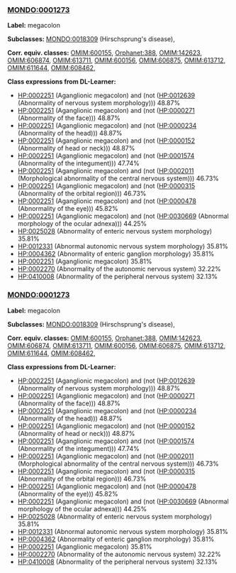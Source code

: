 
### [MONDO:0001273](http://purl.obolibrary.org/obo/MONDO_0001273)
**Label:** megacolon

**Subclasses:** [MONDO:0018309](http://purl.obolibrary.org/obo/MONDO_0018309) (Hirschsprung's disease), 

**Corr. equiv. classes:** [OMIM:600155](http://purl.obolibrary.org/obo/OMIM_600155), [Orphanet:388](http://www.orpha.net/ORDO/Orphanet_388), [OMIM:142623](http://purl.obolibrary.org/obo/OMIM_142623), [OMIM:606874](http://purl.obolibrary.org/obo/OMIM_606874), [OMIM:613711](http://purl.obolibrary.org/obo/OMIM_613711), [OMIM:600156](http://purl.obolibrary.org/obo/OMIM_600156), [OMIM:606875](http://purl.obolibrary.org/obo/OMIM_606875), [OMIM:613712](http://purl.obolibrary.org/obo/OMIM_613712), [OMIM:611644](http://purl.obolibrary.org/obo/OMIM_611644), [OMIM:608462](http://purl.obolibrary.org/obo/OMIM_608462), 

**Class expressions from DL-Learner:**

- [HP:0002251](http://purl.obolibrary.org/obo/HP_0002251) (Aganglionic megacolon) and (not ([HP:0012639](http://purl.obolibrary.org/obo/HP_0012639) (Abnormality of nervous system morphology))) 48.87%
- [HP:0002251](http://purl.obolibrary.org/obo/HP_0002251) (Aganglionic megacolon) and (not ([HP:0000271](http://purl.obolibrary.org/obo/HP_0000271) (Abnormality of the face))) 48.87%
- [HP:0002251](http://purl.obolibrary.org/obo/HP_0002251) (Aganglionic megacolon) and (not ([HP:0000234](http://purl.obolibrary.org/obo/HP_0000234) (Abnormality of the head))) 48.87%
- [HP:0002251](http://purl.obolibrary.org/obo/HP_0002251) (Aganglionic megacolon) and (not ([HP:0000152](http://purl.obolibrary.org/obo/HP_0000152) (Abnormality of head or neck))) 48.87%
- [HP:0002251](http://purl.obolibrary.org/obo/HP_0002251) (Aganglionic megacolon) and (not ([HP:0001574](http://purl.obolibrary.org/obo/HP_0001574) (Abnormality of the integument))) 47.74%
- [HP:0002251](http://purl.obolibrary.org/obo/HP_0002251) (Aganglionic megacolon) and (not ([HP:0002011](http://purl.obolibrary.org/obo/HP_0002011) (Morphological abnormality of the central nervous system))) 46.73%
- [HP:0002251](http://purl.obolibrary.org/obo/HP_0002251) (Aganglionic megacolon) and (not ([HP:0000315](http://purl.obolibrary.org/obo/HP_0000315) (Abnormality of the orbital region))) 46.73%
- [HP:0002251](http://purl.obolibrary.org/obo/HP_0002251) (Aganglionic megacolon) and (not ([HP:0000478](http://purl.obolibrary.org/obo/HP_0000478) (Abnormality of the eye))) 45.82%
- [HP:0002251](http://purl.obolibrary.org/obo/HP_0002251) (Aganglionic megacolon) and (not ([HP:0030669](http://purl.obolibrary.org/obo/HP_0030669) (Abnormal morphology of the ocular adnexa))) 44.25%
- [HP:0025028](http://purl.obolibrary.org/obo/HP_0025028) (Abnormality of enteric nervous system morphology) 35.81%
- [HP:0012331](http://purl.obolibrary.org/obo/HP_0012331) (Abnormal autonomic nervous system morphology) 35.81%
- [HP:0004362](http://purl.obolibrary.org/obo/HP_0004362) (Abnormality of enteric ganglion morphology) 35.81%
- [HP:0002251](http://purl.obolibrary.org/obo/HP_0002251) (Aganglionic megacolon) 35.81%
- [HP:0002270](http://purl.obolibrary.org/obo/HP_0002270) (Abnormality of the autonomic nervous system) 32.22%
- [HP:0410008](http://purl.obolibrary.org/obo/HP_0410008) (Abnormality of the peripheral nervous system) 32.13%



### [MONDO:0001273](http://purl.obolibrary.org/obo/MONDO_0001273)
**Label:** megacolon

**Subclasses:** [MONDO:0018309](http://purl.obolibrary.org/obo/MONDO_0018309) (Hirschsprung's disease), 

**Corr. equiv. classes:** [OMIM:600155](http://purl.obolibrary.org/obo/OMIM_600155), [Orphanet:388](http://www.orpha.net/ORDO/Orphanet_388), [OMIM:142623](http://purl.obolibrary.org/obo/OMIM_142623), [OMIM:606874](http://purl.obolibrary.org/obo/OMIM_606874), [OMIM:613711](http://purl.obolibrary.org/obo/OMIM_613711), [OMIM:600156](http://purl.obolibrary.org/obo/OMIM_600156), [OMIM:606875](http://purl.obolibrary.org/obo/OMIM_606875), [OMIM:613712](http://purl.obolibrary.org/obo/OMIM_613712), [OMIM:611644](http://purl.obolibrary.org/obo/OMIM_611644), [OMIM:608462](http://purl.obolibrary.org/obo/OMIM_608462), 

**Class expressions from DL-Learner:**

- [HP:0002251](http://purl.obolibrary.org/obo/HP_0002251) (Aganglionic megacolon) and (not ([HP:0012639](http://purl.obolibrary.org/obo/HP_0012639) (Abnormality of nervous system morphology))) 48.87%
- [HP:0002251](http://purl.obolibrary.org/obo/HP_0002251) (Aganglionic megacolon) and (not ([HP:0000271](http://purl.obolibrary.org/obo/HP_0000271) (Abnormality of the face))) 48.87%
- [HP:0002251](http://purl.obolibrary.org/obo/HP_0002251) (Aganglionic megacolon) and (not ([HP:0000234](http://purl.obolibrary.org/obo/HP_0000234) (Abnormality of the head))) 48.87%
- [HP:0002251](http://purl.obolibrary.org/obo/HP_0002251) (Aganglionic megacolon) and (not ([HP:0000152](http://purl.obolibrary.org/obo/HP_0000152) (Abnormality of head or neck))) 48.87%
- [HP:0002251](http://purl.obolibrary.org/obo/HP_0002251) (Aganglionic megacolon) and (not ([HP:0001574](http://purl.obolibrary.org/obo/HP_0001574) (Abnormality of the integument))) 47.74%
- [HP:0002251](http://purl.obolibrary.org/obo/HP_0002251) (Aganglionic megacolon) and (not ([HP:0002011](http://purl.obolibrary.org/obo/HP_0002011) (Morphological abnormality of the central nervous system))) 46.73%
- [HP:0002251](http://purl.obolibrary.org/obo/HP_0002251) (Aganglionic megacolon) and (not ([HP:0000315](http://purl.obolibrary.org/obo/HP_0000315) (Abnormality of the orbital region))) 46.73%
- [HP:0002251](http://purl.obolibrary.org/obo/HP_0002251) (Aganglionic megacolon) and (not ([HP:0000478](http://purl.obolibrary.org/obo/HP_0000478) (Abnormality of the eye))) 45.82%
- [HP:0002251](http://purl.obolibrary.org/obo/HP_0002251) (Aganglionic megacolon) and (not ([HP:0030669](http://purl.obolibrary.org/obo/HP_0030669) (Abnormal morphology of the ocular adnexa))) 44.25%
- [HP:0025028](http://purl.obolibrary.org/obo/HP_0025028) (Abnormality of enteric nervous system morphology) 35.81%
- [HP:0012331](http://purl.obolibrary.org/obo/HP_0012331) (Abnormal autonomic nervous system morphology) 35.81%
- [HP:0004362](http://purl.obolibrary.org/obo/HP_0004362) (Abnormality of enteric ganglion morphology) 35.81%
- [HP:0002251](http://purl.obolibrary.org/obo/HP_0002251) (Aganglionic megacolon) 35.81%
- [HP:0002270](http://purl.obolibrary.org/obo/HP_0002270) (Abnormality of the autonomic nervous system) 32.22%
- [HP:0410008](http://purl.obolibrary.org/obo/HP_0410008) (Abnormality of the peripheral nervous system) 32.13%


